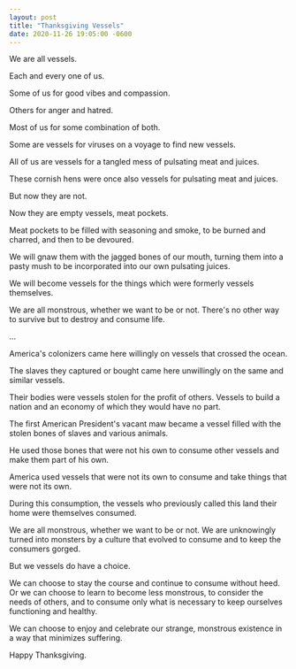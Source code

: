 ```yaml
---
layout: post
title: "Thanksgiving Vessels"
date: 2020-11-26 19:05:00 -0600
---
```


We are all vessels.

<!--more-->

Each and every one of us.

Some of us for good vibes and compassion.

Others for anger and hatred.

Most of us for some combination of both.

Some are vessels for viruses on a voyage to find new vessels.

All of us are vessels for a tangled mess of pulsating meat and juices.

These cornish hens were once also vessels for pulsating meat and juices.

But now they are not.

Now they are empty vessels, meat pockets.

Meat pockets to be filled with seasoning and smoke, to be burned and charred, and then to be devoured.

We will gnaw them with the jagged bones of our mouth, turning them into a pasty mush to be incorporated into our own pulsating juices.

We will become vessels for the things which were formerly vessels themselves.

We are all monstrous, whether we want to be or not. There's no other way to survive but to destroy and consume life.

...

America's colonizers came here willingly on vessels that crossed the ocean.

The slaves they captured or bought came here unwillingly on the same and similar vessels.

Their bodies were vessels stolen for the profit of others. Vessels to build a nation and an economy of which they would have no part.

The first American President's vacant maw became a vessel filled with the stolen bones of slaves and various animals.

He used those bones that were not his own to consume other vessels and make them part of his own.

America used vessels that were not its own to consume and take things that were not its own.

During this consumption, the vessels who previously called this land their home were themselves consumed.

We are all monstrous, whether we want to be or not. We are unknowingly turned into monsters by a culture that evolved to consume and to keep the consumers gorged.

But we vessels do have a choice.

We can choose to stay the course and continue to consume without heed. Or we can choose to learn to become less monstrous, to consider the needs of others, and to consume only what is necessary to keep ourselves functioning and healthy.

We can choose to enjoy and celebrate our strange, monstrous existence in a way that minimizes suffering.

Happy Thanksgiving.
